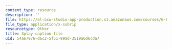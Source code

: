 ```yaml
---
content_type: resource
description: ''
file: https://ol-ocw-studio-app-production.s3.amazonaws.com/courses/6-832-underactuated-robotics-spring-2009/54a67976d6c25f5199ad3519a6d6cda7_Bhbk4bWV1Uc.vtt
file_type: application/x-subrip
resourcetype: Other
title: 3play caption file
uid: 54a67976-d6c2-5f51-99ad-3519a6d6cda7
---
```

